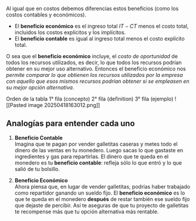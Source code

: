 Al igual que en costos debemos diferencias estos beneficios (como los costos contables y económicos).

* El **beneficio económico** es el ingreso total $IT-CT$ menos el costo total, incluidos los costos explícitos y los implícitos.
* El **beneficio contable** es igual al ingreso total menos el costo explícito total.


O sea que el **beneficio económico** incluye, el *costo de oportunidad* de todos los recursos utilizados, es decir, lo que todos los recursos podrían obtener en su mejor uso alternativo. Entonces el beneficio económico nos *permite comparar lo que obtienen los recursos utilizados por la empresa con aquello que esos mismos recursos podrían obtener si se empleasen en su mejor opción alternativa*.

Orden de la tabla 1° fila (concepto) 2° fila (definition) 3° fila (ejemplo)
![[Pasted image 20250418163012.png]]
## Analogías para entender cada uno

1. **Beneficio Contable**  
    Imagina que te pagan por vender galletitas caseras y metes todo el dinero de las ventas en tu monedero. Luego sacas lo que gastaste en ingredientes y gas para repartirlas. El dinero que te queda en el monedero es tu **beneficio contable**: refleja sólo lo que entró y lo que salió de tu bolsillo.
    
2. **Beneficio Económico**  
    Ahora piensa que, en lugar de vender galletitas, podrías haber trabajado como repartidor ganando un sueldo fijo. El **beneficio económico** es lo que te queda en el monedero **después** de restar también ese sueldo fijo que dejaste de percibir. Así te aseguras de que tu proyecto de galletitas te recompense más que tu opción alternativa más rentable.
